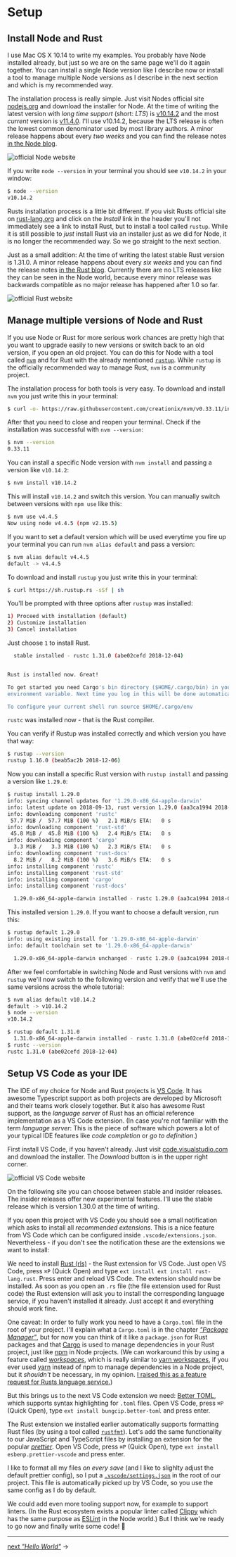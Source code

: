 # Setup

## Install Node and Rust

I use Mac OS X 10.14 to write my examples. You probably have Node installed already, but just so we are on the same page we'll do it again together. You can install a single Node version like I describe now or install a tool to manage multiple Node versions as I describe in the next section and which is my recommended way.

The installation process is really simple. Just visit Nodes official site [nodejs.org](https://nodejs.org/en/) and download the installer for Node. At the time of writing the latest version with _long time support_ (short: _LTS_) is [v10.14.2](https://nodejs.org/dist/v10.14.2/node-v10.14.2.pkg) and the most _current_ version is [v11.4.0](https://nodejs.org/dist/v11.4.0/node-v11.4.0.pkg). I'll use v10.14.2, because the LTS release is often the lowest common denominator used by most library authors. A minor release happens about every _two weeks_ and you can find the release notes [in the Node blog](https://nodejs.org/en/blog/).

![official Node website](./node-site.png)

If you write `node --version` in your terminal you should see `v10.14.2` in your window:

```bash
$ node --version
v10.14.2
```

Rusts installation process is a little bit different. If you visit Rusts official site on [rust-lang.org](https://www.rust-lang.org/) and click on the _Install_ link in the header you'll not immediately see a link to install Rust, but to install a tool called `rustup`. While it is still possible to _just_ install Rust via an installer just as we did for Node, it is no longer the recommended way. So we go straight to the next section.

Just as a small addition: At the time of writing the latest stable Rust version is 1.31.0. A minor release happens about every _six weeks_ and you can find the release notes [in the Rust blog](https://blog.rust-lang.org/). Currently there are no LTS releases like they can be seen in the Node world, because every minor release was backwards compatible as no major release has happened after 1.0 so far.

![official Rust website](./rust-site.png)

## Manage multiple versions of Node and Rust

If you use Node or Rust for more serious work chances are pretty high that you want to upgrade easily to new versions or switch back to an old version, if you open an old project. You can do this for Node with a tool called [`nvm`](https://github.com/creationix/nvm) and for Rust with the already mentioned [`rustup`](https://github.com/rust-lang-nursery/rustup.rs). While `rustup` is the officially recommended way to manage Rust, `nvm` is a community project.

The installation process for both tools is very easy. To download and install `nvm` you just write this in your terminal:

```bash
$ curl -o- https://raw.githubusercontent.com/creationix/nvm/v0.33.11/install.sh | bash
```

After that you need to close and reopen your terminal. Check if the installation was successful with `nvm --version`:

```bash
$ nvm --version
0.33.11
```

You can install a specific Node version with `nvm install` and passing a version like `v10.14.2`:

```bash
$ nvm install v10.14.2
```

This will install `v10.14.2` and switch this version. You can manually switch between versions with `npm use` like this:

```bash
$ nvm use v4.4.5
Now using node v4.4.5 (npm v2.15.5)
```

If you want to set a default version which will be used everytime you fire up your terminal you can run `nvm alias default` and pass a version:

```bash
$ nvm alias default v4.4.5
default -> v4.4.5
```

To download and install `rustup` you just write this in your terminal:

```bash
$ curl https://sh.rustup.rs -sSf | sh
```

You'll be prompted with three options after `rustup` was installed:

```bash
1) Proceed with installation (default)
2) Customize installation
3) Cancel installation
```

Just choose `1` to install Rust.

```bash
  stable installed - rustc 1.31.0 (abe02cefd 2018-12-04)


Rust is installed now. Great!

To get started you need Cargo's bin directory ($HOME/.cargo/bin) in your PATH
environment variable. Next time you log in this will be done automatically.

To configure your current shell run source $HOME/.cargo/env
```

`rustc` was installed now - that is the Rust compiler.

You can verify if Rustup was installed correctly and which version you have that way:

```bash
$ rustup --version
rustup 1.16.0 (beab5ac2b 2018-12-06)
```

Now you can install a specific Rust version with `rustup install` and passing a version like `1.29.0`:

```bash
$ rustup install 1.29.0
info: syncing channel updates for '1.29.0-x86_64-apple-darwin'
info: latest update on 2018-09-13, rust version 1.29.0 (aa3ca1994 2018-09-11)
info: downloading component 'rustc'
 57.7 MiB /  57.7 MiB (100 %)   2.1 MiB/s ETA:   0 s
info: downloading component 'rust-std'
 45.8 MiB /  45.8 MiB (100 %)   2.4 MiB/s ETA:   0 s
info: downloading component 'cargo'
  3.3 MiB /   3.3 MiB (100 %)   2.3 MiB/s ETA:   0 s
info: downloading component 'rust-docs'
  8.2 MiB /   8.2 MiB (100 %)   3.6 MiB/s ETA:   0 s
info: installing component 'rustc'
info: installing component 'rust-std'
info: installing component 'cargo'
info: installing component 'rust-docs'

  1.29.0-x86_64-apple-darwin installed - rustc 1.29.0 (aa3ca1994 2018-09-11)
```

This installed version `1.29.0`. If you want to choose a default version, run this:

```bash
$ rustup default 1.29.0
info: using existing install for '1.29.0-x86_64-apple-darwin'
info: default toolchain set to '1.29.0-x86_64-apple-darwin'

  1.29.0-x86_64-apple-darwin unchanged - rustc 1.29.0 (aa3ca1994 2018-09-11)
```

After we feel comfortable in switching Node and Rust versions with `nvm` and `rustup` we'll now switch to the following version and verify that we'll use the same versions across the whole tutorial:

```bash
$ nvm alias default v10.14.2
default -> v10.14.2
$ node --version
v10.14.2

$ rustup default 1.31.0
  1.31.0-x86_64-apple-darwin installed - rustc 1.31.0 (abe02cefd 2018-12-04)
$ rustc --version
rustc 1.31.0 (abe02cefd 2018-12-04)
```

## Setup VS Code as your IDE

The IDE of my choice for Node and Rust projects is [VS Code](https://code.visualstudio.com/). It has awesome Typescript support as both projects are developed by Microsoft and their teams work closely together. But it also has awesome Rust support, as the _language server_ of Rust has an official reference implementation as a VS Code extension. (In case you're not familiar with the term _language server_: This is the piece of software which powers a lot of your typical IDE features like _code completion_ or _go to definition_.)

First install VS Code, if you haven't already. Just visit [code.visualstudio.com](https://code.visualstudio.com/) and download the installer. The _Download_ button is in the upper right corner.

![official VS Code website](./vscode-site.png)

On the following site you can choose between stable and insider releases. The insider releases offer new experimental features. I'll use the stable release which is version 1.30.0 at the time of writing.

If you open this project with VS Code you should see a small notification which asks to install all _recommended extensions_. This is a nice feature from VS Code which can be configured inside `.vscode/extensions.json`. Nevertheless - if you don't see the notification these are the extensions we want to install:

We need to install [Rust (rls)](https://marketplace.visualstudio.com/items?itemName=rust-lang.rust) - the Rust extension for VS Code. Just open VS Code, press `⌘P` (Quick Open) and type `ext install ext install rust-lang.rust`. Press enter and reload VS Code. The extension should now be installed. As soon as you open an `.rs` file (the file extension used for Rust code) the Rust extension will ask you to install the corresponding language service, if you haven't installed it already. Just accept it and everything should work fine.

One caveat: In order to fully work you need to have a `Cargo.toml` file in the root of your project. I'll explain what a `Cargo.toml` is in the chapter [_"Package Manager"_](../package-manager/README.md), but for now you can think of it like a `package.json` for Rust packages and that [Cargo](https://crates.io/) is used to manage dependencies in your Rust project, just like [npm](https://www.npmjs.com/) in Node projects. (We can workaround this by using a feature called [_workspaces_](https://doc.rust-lang.org/book/ch14-03-cargo-workspaces.html), which is really similar to [yarn workspaces](https://yarnpkg.com/lang/en/docs/workspaces/), if you ever used [yarn](https://yarnpkg.com/en/) instead of npm to manage dependencies in a Node project, but it _shouldn't_ be necessary, in my opinion. [I raised this as a feature request for Rusts language service.](https://github.com/rust-lang/rls/issues/1198))

But this brings us to the next VS Code extension we need: [Better TOML](https://marketplace.visualstudio.com/items?itemName=bungcip.better-toml), which supports syntax highlighting for `.toml` files. Open VS Code, press `⌘P` (Quick Open), type `ext install bungcip.better-toml` and press enter.

The Rust extension we installed earlier automatically supports formatting Rust files (by using a tool called [`rustfmt`](https://github.com/rust-lang/rustfmt)). Let's add the same functionality to our JavaScript and TypeScript files by installing an extension for the popular [_prettier_](https://prettier.io/). Open VS Code, press `⌘P` (Quick Open), type `ext install esbenp.prettier-vscode` and press enter.

I like to format all my files _on every save_ (and I like to slighlty adjust the default prettier config), so I put a [`.vscode/settings.json`](.vscode/settings.json) in the root of our project. This file is automatically picked up by VS Code, so you use the same config as I do by default.

We could add even more tooling support now, for example to support linters. (In the Rust ecosystem exists a popular linter called [Clippy](https://github.com/rust-lang/rust-clippy) which has the same purpose as [ESLint](https://eslint.org/) in the Node world.) But I think we're ready to go now and finally write some code! 🎉

---

[next _"Hello World"_](../hello-world/README.md) →
